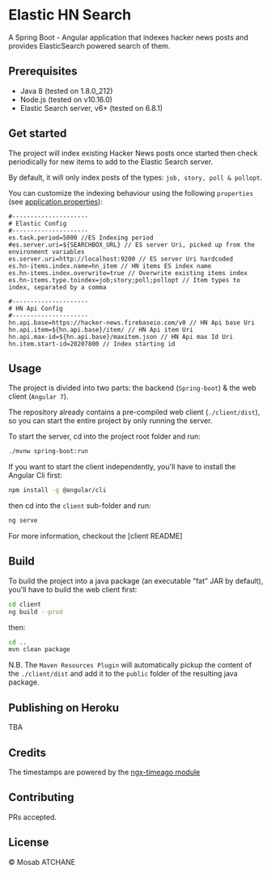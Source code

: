 # Elastic HN Search

A Spring Boot - Angular application that indexes hacker news posts and provides ElasticSearch powered search of them.

## Prerequisites

* Java 8 (tested on 1.8.0_212)
* Node.js (tested on v10.16.0)
* Elastic Search server, v6+ (tested on 6.8.1)

## Get started

The project will index existing Hacker News posts once started then check periodically for new items to add to the Elastic Search server.

By default, it will only index posts of the types: `job, story, poll & pollopt`.

You can customize the indexing behaviour using the following `properties` (see [application.properties](./src/main/resources/application.properties)):
 
```properties
#---------------------
# Elastic Config
#---------------------
es.task.period=5000 //ES Indexing period
#es.server.uri=${SEARCHBOX_URL} // ES server Uri, picked up from the environment variables
es.server.uri=http://localhost:9200 // ES server Uri hardcoded
es.hn-items.index.name=hn_item // HN items ES index name
es.hn-items.index.overwrite=true // Overwrite existing items index
es.hn-items.type.toindex=job;story;poll;pollopt // Item types to index, separated by a comma

#---------------------
# HN Api Config
#---------------------
hn.api.base=https://hacker-news.firebaseio.com/v0 // HN Api base Uri
hn.api.item=${hn.api.base}/item/ // HN Api item Uri
hn.api.max-id=${hn.api.base}/maxitem.json // HN Api max Id Uri
hn.item.start-id=20207800 // Index starting id
```

## Usage

The project is divided into two parts: the backend (`Spring-boot`) & the web client (`Angular 7`).

The repository already contains a pre-compiled web client (`./client/dist`), so you can start the entire project by only running the server.

To start the server, cd into the project root folder and run:
 
```bash
./mvnw spring-boot:run
```

If you want to start the client independently, you'll have to install the Angular Cli first:
 
```bash
npm install -g @angular/cli
```

then cd into the `client` sub-folder and run:

```bash
ng serve
```

For more information, checkout the [client README]

## Build

To build the project into a java package (an executable “fat” JAR by default), you'll have to build the web client first:

```bash
cd client
ng build --prod
```

then:

```bash
cd ..
mvn clean package
```

N.B. The `Maven Resources Plugin` will automatically pickup the content of the `./client/dist` and add it to the `public` folder of the resulting java package.

## Publishing on Heroku

TBA

## Credits

The timestamps are powered by the [ngx-timeago module](https://github.com/ihym/ngx-timeago)

## Contributing

PRs accepted.

## License

© Mosab ATCHANE

[clientReadme]: ./client/README.md
